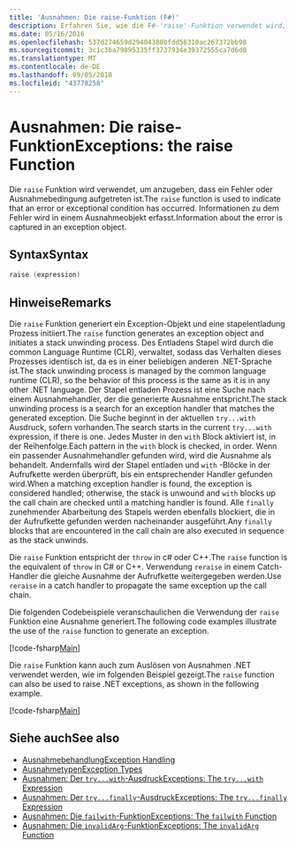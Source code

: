 ```yaml
---
title: 'Ausnahmen: Die raise-Funktion (F#)'
description: Erfahren Sie, wie die F#-'raise'-Funktion verwendet wird, um anzugeben, dass ein Fehler oder Ausnahmebedingung aufgetreten ist.
ms.date: 05/16/2016
ms.openlocfilehash: 537d274659d29404380bfdd56310ac267372bb98
ms.sourcegitcommit: 3c1c3ba79895335ff3737934e39372555ca7d6d0
ms.translationtype: MT
ms.contentlocale: de-DE
ms.lasthandoff: 09/05/2018
ms.locfileid: "43778258"
---
```

# <a name="exceptions-the-raise-function"></a><span data-ttu-id="35bd7-103">Ausnahmen: Die raise-Funktion</span><span class="sxs-lookup"><span data-stu-id="35bd7-103">Exceptions: the raise Function</span></span>

<span data-ttu-id="35bd7-104">Die `raise` Funktion wird verwendet, um anzugeben, dass ein Fehler oder Ausnahmebedingung aufgetreten ist.</span><span class="sxs-lookup"><span data-stu-id="35bd7-104">The `raise` function is used to indicate that an error or exceptional condition has occurred.</span></span> <span data-ttu-id="35bd7-105">Informationen zu dem Fehler wird in einem Ausnahmeobjekt erfasst.</span><span class="sxs-lookup"><span data-stu-id="35bd7-105">Information about the error is captured in an exception object.</span></span>

## <a name="syntax"></a><span data-ttu-id="35bd7-106">Syntax</span><span class="sxs-lookup"><span data-stu-id="35bd7-106">Syntax</span></span>

```fsharp
raise (expression)
```

## <a name="remarks"></a><span data-ttu-id="35bd7-107">Hinweise</span><span class="sxs-lookup"><span data-stu-id="35bd7-107">Remarks</span></span>

<span data-ttu-id="35bd7-108">Die `raise` Funktion generiert ein Exception-Objekt und eine stapelentladung Prozess initiiert.</span><span class="sxs-lookup"><span data-stu-id="35bd7-108">The `raise` function generates an exception object and initiates a stack unwinding process.</span></span> <span data-ttu-id="35bd7-109">Des Entladens Stapel wird durch die common Language Runtime (CLR), verwaltet, sodass das Verhalten dieses Prozesses identisch ist, da es in einer beliebigen anderen .NET-Sprache ist.</span><span class="sxs-lookup"><span data-stu-id="35bd7-109">The stack unwinding process is managed by the common language runtime (CLR), so the behavior of this process is the same as it is in any other .NET language.</span></span> <span data-ttu-id="35bd7-110">Der Stapel entladen Prozess ist eine Suche nach einem Ausnahmehandler, der die generierte Ausnahme entspricht.</span><span class="sxs-lookup"><span data-stu-id="35bd7-110">The stack unwinding process is a search for an exception handler that matches the generated exception.</span></span> <span data-ttu-id="35bd7-111">Die Suche beginnt in der aktuellen `try...with` Ausdruck, sofern vorhanden.</span><span class="sxs-lookup"><span data-stu-id="35bd7-111">The search starts in the current `try...with` expression, if there is one.</span></span> <span data-ttu-id="35bd7-112">Jedes Muster in den `with` Block aktiviert ist, in der Reihenfolge.</span><span class="sxs-lookup"><span data-stu-id="35bd7-112">Each pattern in the `with` block is checked, in order.</span></span> <span data-ttu-id="35bd7-113">Wenn ein passender Ausnahmehandler gefunden wird, wird die Ausnahme als behandelt. Andernfalls wird der Stapel entladen und `with` -Blöcke in der Aufrufkette werden überprüft, bis ein entsprechender Handler gefunden wird.</span><span class="sxs-lookup"><span data-stu-id="35bd7-113">When a matching exception handler is found, the exception is considered handled; otherwise, the stack is unwound and `with` blocks up the call chain are checked until a matching handler is found.</span></span> <span data-ttu-id="35bd7-114">Alle `finally` zunehmender Abarbeitung des Stapels werden ebenfalls blockiert, die in der Aufrufkette gefunden werden nacheinander ausgeführt.</span><span class="sxs-lookup"><span data-stu-id="35bd7-114">Any `finally` blocks that are encountered in the call chain are also executed in sequence as the stack unwinds.</span></span>

<span data-ttu-id="35bd7-115">Die `raise` Funktion entspricht der `throw` in c# oder C++.</span><span class="sxs-lookup"><span data-stu-id="35bd7-115">The `raise` function is the equivalent of `throw` in C# or C++.</span></span> <span data-ttu-id="35bd7-116">Verwendung `reraise` in einem Catch-Handler die gleiche Ausnahme der Aufrufkette weitergegeben werden.</span><span class="sxs-lookup"><span data-stu-id="35bd7-116">Use `reraise` in a catch handler to propagate the same exception up the call chain.</span></span>

<span data-ttu-id="35bd7-117">Die folgenden Codebeispiele veranschaulichen die Verwendung der `raise` Funktion eine Ausnahme generiert.</span><span class="sxs-lookup"><span data-stu-id="35bd7-117">The following code examples illustrate the use of the `raise` function to generate an exception.</span></span>

[!code-fsharp[Main](../../../../samples/snippets/fsharp/lang-ref-2/snippet5801.fs)]

<span data-ttu-id="35bd7-118">Die `raise` Funktion kann auch zum Auslösen von Ausnahmen .NET verwendet werden, wie im folgenden Beispiel gezeigt.</span><span class="sxs-lookup"><span data-stu-id="35bd7-118">The `raise` function can also be used to raise .NET exceptions, as shown in the following example.</span></span>

[!code-fsharp[Main](../../../../samples/snippets/fsharp/lang-ref-2/snippet5802.fs)]

## <a name="see-also"></a><span data-ttu-id="35bd7-119">Siehe auch</span><span class="sxs-lookup"><span data-stu-id="35bd7-119">See also</span></span>

- [<span data-ttu-id="35bd7-120">Ausnahmebehandlung</span><span class="sxs-lookup"><span data-stu-id="35bd7-120">Exception Handling</span></span>](index.md)
- [<span data-ttu-id="35bd7-121">Ausnahmetypen</span><span class="sxs-lookup"><span data-stu-id="35bd7-121">Exception Types</span></span>](exception-types.md)
- [<span data-ttu-id="35bd7-122">Ausnahmen: Der `try...with`-Ausdruck</span><span class="sxs-lookup"><span data-stu-id="35bd7-122">Exceptions: The `try...with` Expression</span></span>](the-try-with-expression.md)
- [<span data-ttu-id="35bd7-123">Ausnahmen: Der `try...finally`-Ausdruck</span><span class="sxs-lookup"><span data-stu-id="35bd7-123">Exceptions: The `try...finally` Expression</span></span>](the-try-finally-expression.md)
- [<span data-ttu-id="35bd7-124">Ausnahmen: Die `failwith`-Funktion</span><span class="sxs-lookup"><span data-stu-id="35bd7-124">Exceptions: The `failwith` Function</span></span>](the-failwith-function.md)
- [<span data-ttu-id="35bd7-125">Ausnahmen: Die `invalidArg`-Funktion</span><span class="sxs-lookup"><span data-stu-id="35bd7-125">Exceptions: The `invalidArg` Function</span></span>](the-invalidArg-function.md)
